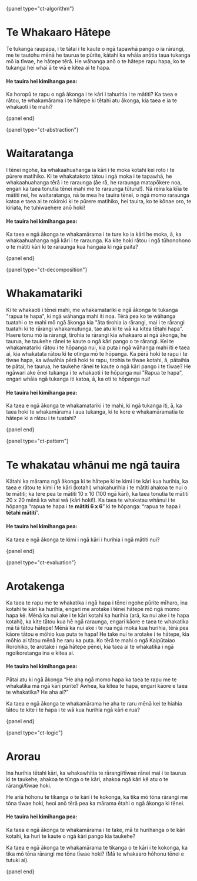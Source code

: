 {panel type="ct-algorithm"}

# Te Whakaaro Hātepe

Te tukanga raupapa, i te tātai i te kaute o ngā tapawhā pango o ia rārangi, me te tautohu mēnā he taurua te pūrite, kātahi ka whāia anōtia taua tukanga mō ia tīwae, he hātepe tērā. He wāhanga anō o te hātepe rapu hapa, ko te tukanga hei whai ā te wā e kitea ai te hapa.

#### He tauira hei kimihanga pea:

Ka horopū te rapu o ngā ākonga i te kāri i tahuritia i te mātiti? Ka taea e rātou, te whakamārama i te hātepe ki tētahi atu ākonga, kia taea e ia te whakaoti i te mahi?

{panel end}

{panel type="ct-abstraction"}

# Waitaratanga

I tēnei ngohe, ka whakaahuahanga ia kāri i te moka kotahi kei roto i te pūrere matihiko. Ki te whakatakoto tātou i ngā moka i te tapawhā, he whakaahuahanga tērā i te raraunga (āe rā, he raraunga matapōkere noa, engari ka taea tonutia tēnei mahi me te raraunga tūturu!). Nā reira ka kīia te mātiti nei, he waitaratanga, nā te mea he tauira tēnei, o ngā momo raraunga katoa e taea ai te rokiroki ki te pūrere matihiko, hei tauira, ko te kōnae oro, te kiriata, he tuhiwaehere anō hoki!

#### He tauira hei kimihanga pea:

Ka taea e ngā ākonga te whakamārama i te ture ko ia kāri he moka, ā, ka whakaahuahanga ngā kāri i te raraunga. Ka kite hoki rātou i ngā tūhonohono o te mātiti kāri ki te raraunga kua hangaia ki ngā paita?

{panel end}

{panel type="ct-decomposition"}

# Whakamatariki

Ki te whakaoti i tēnei mahi, me whakamatariki e ngā ākonga te tukanga "rapua te hapa", ki ngā wāhanga mahi iti noa. Tērā pea ko te wāhanga tuatahi o te mahi mō ngā ākonga kia "āta tirohia ia rārangi, mai i te rārangi tuatahi ki te rārangi whakamutunga, tae atu ki te wā ka kitea tētahi hapa". Haere tonu mō ia rārangi, tirohia te rārangi kia whakaaro ai ngā ākonga, he taurua, he taukehe rānei te kaute o ngā kāri pango o te rārangi. Kei te whakamatariki rātou i te hōpanga nui, kia puta i ngā wāhanga mahi iti e taea ai, kia whakatata rātou ki te otinga mō te hōpanga. Ka pērā hoki te rapu i te tīwae hapa, ka wāwāhia pērā hoki te rapu, tirohia te tīwae kotahi, ā, pātaihia te pātai, he taurua, he taukehe rānei te kaute o ngā kāri pango i te tīwae? He ngāwari ake ēnei tukanga i te whakaoti i te hōpanga nui "Rapua te hapa", engari whāia ngā tukanga iti katoa, ā, ka oti te hōpanga nui!

#### He tauira hei kimihanga pea:

Ka taea e ngā ākonga te whakamatariki i te mahi, ki ngā tukanga iti, ā, ka taea hoki te whakamārama i aua tukanga, ki te kore e whakamāramatia te hātepe ki a rātou i te tuatahi?

{panel end}

{panel type="ct-pattern"}

# Te whakatau whānui me ngā tauira

Kātahi ka mārama ngā ākonga ki te hātepe ki te kimi i te kāri kua hurihia, ka taea e rātou te kimi i te kāri (kotahi) whakahurihia i te mātiti ahakoa te nui o te mātiti; ka tere pea te mātiti 10 x 10 (100 ngā kāri), ka taea tonutia te mātiti 20 x 20 mēnā ka whai wā (kāri hoki!). Ka taea te whakatau whānui i te hōpanga “rapua te hapa i te **mātiti 6 x 6**” ki te hōpanga: “rapua te hapa i **tētahi mātiti**”.

#### He tauira hei kimihanga pea:

Ka taea e ngā ākonga te kimi i ngā kāri i hurihia i ngā mātiti nui?

{panel end}

{panel type="ct-evaluation"}

# Arotakenga

Ka taea te rapu me te whakatika i ngā hapa i tēnei ngohe pūrite mīharo, ina kotahi te kāri ka hurihia, engari me arotake i tēnei hātepe mō ngā momo hapa kē. Mēnā ka nui ake i te kāri kotahi ka hurihia (arā, ka nui ake i te hapa kotahi), ka kite tātou kua hē ngā raraunga, engari kāore e taea te whakatika mā tā tātou hātepe! Mēnā ka nui ake i te rua ngā moka kua hurihia, tērā pea kāore tātou e mōhio kua puta te hapa! He take nui te arotake i te hātepe, kia mōhio ai tātou mēnā he raru ka puta. Ko tērā te mahi o ngā Kaipūtaiao Rorohiko, te arotake i ngā hātepe pēnei, kia taea ai te whakatika i ngā ngoikoretanga ina e kitea ai.

#### He tauira hei kimihanga pea:

Pātai atu ki ngā ākonga “He aha ngā momo hapa ka taea te rapu me te whakatika mā ngā kāri pūrite? Āwhea, ka kitea te hapa, engari kāore e taea te whakatika? He aha ai?”

Ka taea e ngā ākonga te whakamārama he aha te raru mēnā kei te hiahia tātou te kite i te hapa i te wā kua hurihia ngā kāri e rua?

{panel end}

{panel type="ct-logic"}

# Arorau

Ina hurihia tētahi kāri, ka whakawhitia te rārangi/tīwae rānei mai i te taurua ki te taukehe, ahakoa te tūnga o te kāri, ahakoa ngā kāri kē atu o te rārangi/tīwae hoki.

He ariā hōhonu te tikanga o te kāri i te kokonga, ka tika mō tōna rārangi me tōna tīwae hoki, heoi anō tērā pea ka mārama ētahi o ngā ākonga ki tēnei.

#### He tauira hei kimihanga pea:

Ka taea e ngā ākonga te whakamārama i te take, mā te hurihanga o te kāri kotahi, ka huri te kaute o ngā kāri pango kia taukehe?

Ka taea e ngā ākonga te whakamārama te tikanga o te kāri i te kokonga, ka tika mō tōna rārangi me tōna tīwae hoki? (Mā te whakaaro hōhonu tēnei e tutuki ai).

{panel end}